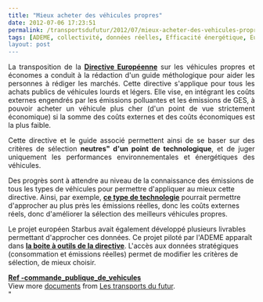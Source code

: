 ```yaml
---
title: "Mieux acheter des véhicules propres"
date: 2012-07-06 17:23:51
permalink: /transportsdufutur/2012/07/mieux-acheter-des-vehicules-propres.html
tags: [ADEME, collectivité, données réelles, Efficacité énergétique, Europe, externalité, guide d'achat, véhicule propre]
layout: post
---
```


<p style="text-align: justify">La transposition de la <a href="https://gabrielplassat.github.io/transportsdufutur/2011/05/directive-vehicule-propre-et-econome-etat-davancement-et-un-outil-facilitateur.html" target="_blank"><strong>Directive Européenne</strong></a> sur les véhicules propres et économes a conduit à la rédaction d'un guide méthologique pour aider les personnes à rédiger les marchés. Cette directive s'applique pour tous les achats publics de véhicules lourds et légers. Elle vise, en intégrant les coûts externes engendrés par les émissions polluantes et les émissions de GES, à pouvoir acheter un véhicule plus cher (d'un point de vue strictement économique) si la somme des coûts externes et des coûts économiques est la plus faible.</p> <p style="text-align: justify">Cette directive et le guide associé permettent ainsi de se baser sur des critères de sélection <strong>neutres" d'un point de technologique</strong>, et de juger uniquement les performances environnementales et énergétiques des véhicules. </p>  <!--more-->   <p style=""text-align: justify"">Des progrès sont à attendre au niveau de la connaissance des émissions de tous les types de véhicules pour permettre d'appliquer au mieux cette directive. Ainsi, par exemple, <a href="https://gabrielplassat.github.io/transportsdufutur/2011/11/connaitre-les-emissions-reelles-polluants-et-co2-dun-vehicule-vers-la-transparence-totale.html"" target=""_blank""><strong>ce type de technologie</strong></a> pourrait permettre d'approcher au plus près les émissions réelles, donc les coûts externes réels, donc d'améliorer la sélection des meilleurs véhicules propres.</p> <p style=""text-align: justify"">Le projet européen Starbus avait également développé plusieurs livrables permettant d'approcher ces données. Ce projet piloté par l'ADEME apparaît dans <a href=""http://ec.europa.eu/transport/urban/vehicles/directive/toolbox_en.htm"" target=""_blank""><strong>la boite à outils de la directive</strong></a>. L'accès aux données stratégiques (consommation et émissions réelles) permet de modifier les critères de sélection, de mieux choisir.</p> <div id=""__ss_13563173"" style=""width: 477px""><strong style=""margin: 12px 0 4px""><a href=""http://www.slideshare.net/transportsdufutur/ref-commandepubliquedevehicules"" title=""Ref  -commande_publique_de_vehicules"">Ref  -commande_publique_de_vehicules</a></strong>         <div style=""padding: 5px 0 12px"">View more <a href=""http://www.slideshare.net/"">documents</a> from <a href=""http://www.slideshare.net/transportsdufutur"">Les transports du futur</a>.</div> </div>"
